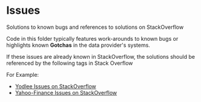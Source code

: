 Issues​
======
Solutions to known bugs and references to solutions on StackOverflow

Code in this folder typically features work-arounds to known bugs or highlights
known **Gotchas** in the data provider's systems.

If these issues are already known in StackOverflow, the solutions should
be referenced by the following tags in Stack Overflow

For Example:
  * [Yodlee Issues on StackOverflow](http://stackoverflow.com/questions/tagged/yodlee)
  * [Yahoo-Finance Issues on StackOverflow](http://stackoverflow.com/questions/tagged/yahoo-finance)
